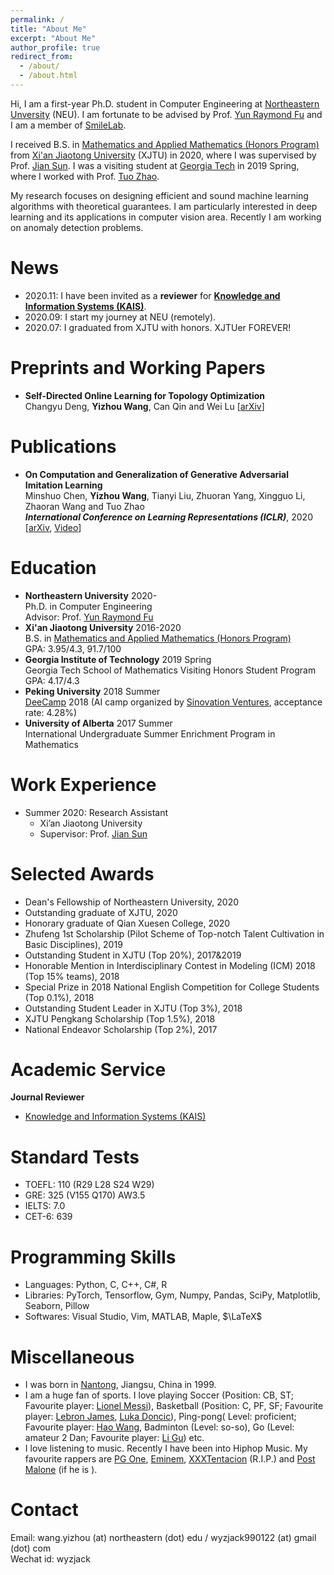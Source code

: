 ```yaml
---
permalink: /
title: "About Me"
excerpt: "About Me"
author_profile: true
redirect_from: 
  - /about/
  - /about.html
---
```

Hi, I am a first-year Ph.D. student in Computer Engineering at [Northeastern Unversity](https://www.northeastern.edu/) (NEU). I am fortunate to be advised by Prof. [Yun Raymond Fu](http://www1.ece.neu.edu/~yunfu/) and I am a member of [SmileLab](https://web.northeastern.edu/smilelab/). 

I received  B.S. in [Mathematics and Applied Mathematics (Honors Program)](http://bjb.xjtu.edu.cn/info/1071/2192.htm) from [Xi'an Jiaotong University](http://en.xjtu.edu.cn/index.htm) (XJTU) in 2020, where I was supervised by Prof. [Jian Sun](http://gr.xjtu.edu.cn/web/jiansun). I was a visiting student at [Georgia Tech](https://www.gatech.edu/) in 2019 Spring, where I worked with Prof. [Tuo Zhao](https://www2.isye.gatech.edu/~tzhao80/). 

My research focuses on designing efficient and sound machine learning algorithms with theoretical guarantees. I am particularly interested in deep learning and its applications in computer vision area. Recently I am working on anomaly detection problems. 


# News
* 2020.11: I have been invited as a **reviewer** for **[Knowledge and Information Systems (KAIS)](https://www.springer.com/journal/10115)**.
* 2020.09: I start my journey at NEU (remotely).
* 2020.07: I graduated from XJTU with honors. XJTUer FOREVER!

Preprints and Working Papers
=====
* **Self-Directed Online Learning for Topology Optimization**  
Changyu Deng, **Yizhou Wang**, Can Qin and Wei Lu [[arXiv](https://arxiv.org/pdf/2002.01927.pdf)]

Publications
======
* **On Computation and Generalization of Generative Adversarial Imitation Learning**  
Minshuo Chen, **Yizhou Wang**, Tianyi Liu, Zhuoran Yang, Xingguo Li, Zhaoran Wang and Tuo Zhao  
***International Conference on Learning Representations (ICLR)***, 2020 [[arXiv](https://arxiv.org/abs/2001.02792), [Video](https://iclr.cc/virtual_2020/poster_BJl-5pNKDB.html)] 

Education
======
* **Northeastern University**  2020-  
Ph.D. in Computer Engineering  
Advisor: Prof. [Yun Raymond Fu](http://www1.ece.neu.edu/~yunfu/)
* **Xi'an Jiaotong University**  2016-2020  
B.S. in [Mathematics and Applied Mathematics (Honors Program)](http://bjb.xjtu.edu.cn/info/1071/2192.htm)  
GPA: 3.95/4.3, 91.7/100
* **Georgia Institute of Technology**  2019 Spring  
Georgia Tech School of Mathematics Visiting Honors Student Program  
GPA: 4.17/4.3
* **Peking University**  2018 Summer  
[DeeCamp](https://deecamp.com/#/home) 2018 (AI camp organized by [Sinovation Ventures](http://www.sinovationventures.com/), acceptance rate: 4.28%)
* **University of Alberta**  2017 Summer  
International Undergraduate Summer Enrichment Program in Mathematics

Work Experience
======
* Summer 2020: Research Assistant
  * Xi’an Jiaotong University
  * Supervisor: Prof. [Jian Sun](http://gr.xjtu.edu.cn/web/jiansun)
  

Selected Awards 
======
* Dean's Fellowship of Northeastern University, 2020
* Outstanding graduate of XJTU, 2020
* Honorary graduate of Qian Xuesen College, 2020
* Zhufeng 1st Scholarship (Pilot Scheme of Top-notch Talent Cultivation in Basic Disciplines), 2019
* Outstanding Student in XJTU (Top 20%), 2017&2019
* Honorable Mention in Interdisciplinary Contest in Modeling (ICM) 2018 (Top 15% teams), 2018
* Special Prize in 2018 National English Competition for College Students (Top 0.1%), 2018
* Outstanding Student Leader in XJTU (Top 3%), 2018
* XJTU Pengkang Scholarship (Top 1.5%), 2018
* National Endeavor Scholarship (Top 2%), 2017

Academic Service
======
**Journal Reviewer**  
* [Knowledge and Information Systems (KAIS)](https://www.springer.com/journal/10115)
  

Standard Tests
======
* TOEFL: 110 (R29 L28 S24 W29)
* GRE: 325 (V155 Q170) AW3.5
* IELTS: 7.0
* CET-6: 639

Programming Skills
======
* Languages: Python, C, C++, C#, R
* Libraries: PyTorch, Tensorflow, Gym, Numpy, Pandas, SciPy, Matplotlib, Seaborn, Pillow
* Softwares: Visual Studio, Vim, MATLAB, Maple, $\LaTeX\$

Miscellaneous
=====
* I was born in [Nantong](https://en.wikipedia.org/wiki/Nantong), Jiangsu, China in 1999.  
* I am a huge fan of sports. I love playing Soccer (Position: CB, ST; Favourite player: [Lionel Messi](https://en.wikipedia.org/wiki/Lionel_Messi)), Basketball (Position: C, PF, SF; Favourite player: [Lebron James](https://en.wikipedia.org/wiki/LeBron_James), [Luka Doncic](https://en.wikipedia.org/wiki/Luka_Don%C4%8Di%C4%87)), Ping-pong( Level: proficient; Favourite player: [Hao Wang](https://en.wikipedia.org/wiki/Wang_Hao_(table_tennis,_born_1983)), Badminton (Level: so-so), Go (Level: amateur 2 Dan; Favourite player: [Li Gu](https://en.wikipedia.org/wiki/Gu_Li_(Go_player))) etc.   
* I love listening to music. Recently I have been into Hiphop Music. My favourite rappers are [PG One](https://zh.wikipedia.org/wiki/PG_One), [Eminem](https://www.eminem.com/), [XXXTentacion](https://en.wikipedia.org/wiki/XXXTentacion) (R.I.P.) and [Post Malone](https://en.wikipedia.org/wiki/Post_Malon) (if he is ).

Contact
=====
Email: wang.yizhou (at) northeastern (dot) edu / wyzjack990122 (at) gmail (dot) com  
Wechat id: wyzjack
